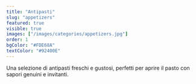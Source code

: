 ```yaml
---
title: "Antipasti"
slug: "appetizers"
featured: true
visible: true
images: ["/images/categories/appetizers.jpg"]
order: 1
bgColor: "#FDE68A"
textColor: "#92400E"
---
```


Una selezione di antipasti freschi e gustosi, perfetti per aprire il pasto con sapori genuini e invitanti.